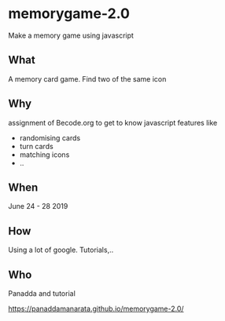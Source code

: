 # memorygame-2.0
Make a memory game using javascript

## What
A memory card game.
Find two of the same icon 

## Why
assignment of Becode.org to get to know javascript features like
- randomising cards 
- turn cards
- matching icons 
- .. 

## When
June 24 - 28 2019 

## How
Using a lot of google. Tutorials,.. 

## Who
Panadda and tutorial 

https://panaddamanarata.github.io/memorygame-2.0/  
